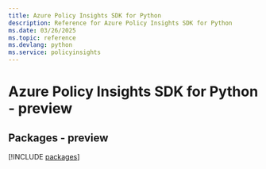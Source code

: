 ```yaml
---
title: Azure Policy Insights SDK for Python
description: Reference for Azure Policy Insights SDK for Python
ms.date: 03/26/2025
ms.topic: reference
ms.devlang: python
ms.service: policyinsights
---
```

# Azure Policy Insights SDK for Python - preview
## Packages - preview
[!INCLUDE [packages](policy-insights-index.md)]